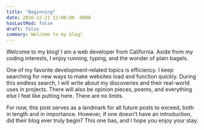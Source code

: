 ```yaml
---
title: "Beginning"
date: 2016-12-21 12:00:00 -0800
hasLastMod: false
draft: false
summary: Welcome to my blog!
---
```


Welcome to my blog! I am a web developer from California. Aside from my coding interests, I enjoy running, typing, and the wonder of plain bagels.

One of my favorite development-related topics is efficiency. I keep searching for new ways to make websites load and function quickly. During this endless search, I will write about my discoveries and their real-world uses in projects. There will also be opinion pieces, poems, and everything else I feel like putting here. There are no limits.

For now, this post serves as a landmark for all future posts to exceed, both in length and in importance. However, if one doesn’t have an introduction, did their blog ever truly begin? This one has, and I hope you enjoy your stay.
